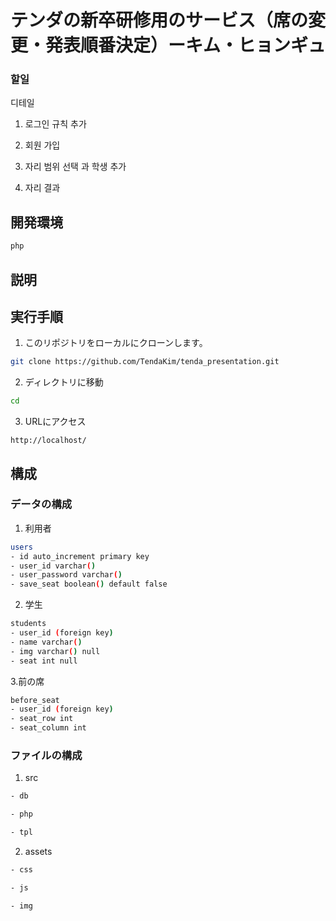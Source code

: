 # テンダの新卒研修用のサービス（席の変更・発表順番決定）ーキム・ヒョンギュ

### 할일
디테일
1. 로그인 규칙 추가

4. 회원 가입
5. 자리 범위 선택 과 학생 추가
6. 자리 결과

## 開発環境
```bash
php
```

## 説明

## 実行手順

1. このリポジトリをローカルにクローンします。

```bash
git clone https://github.com/TendaKim/tenda_presentation.git
```

2. ディレクトリに移動

```bash
cd 
```

3. URLにアクセス

```
http://localhost/
```

## 構成

### データの構成
1. 利用者
```bash
users
- id auto_increment primary key
- user_id varchar() 
- user_password varchar() 
- save_seat boolean() default false
```

2. 学生
```bash
students
- user_id (foreign key)
- name varchar() 
- img varchar() null
- seat int null
```

3.前の席
```bash
before_seat
- user_id (foreign key)
- seat_row int 
- seat_column int 
```

### ファイルの構成
1. src

```bash
- db

- php

- tpl
```

2. assets

```bash
- css

- js

- img
```
